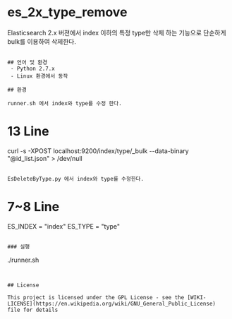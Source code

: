 # es_2x_type_remove

Elasticsearch 2.x 버젼에서 index 이하의 특정 type만 삭제 하는 기능으로 단순하게 bulk를 이용하여 삭제한다.<br />
~~~es 2.x 에서는 type만 삭제하는 기능이 제공 되지 않는다.~~~

## 언어 및 환경
 - Python 2.7.x
 - Linux 환경에서 동작

## 환경 

runner.sh 에서 index와 type를 수정 한다.
~~~
# 13 Line
curl -s -XPOST localhost:9200/index/type/_bulk --data-binary "@id_list.json" > /dev/null
~~~

EsDeleteByType.py 에서 index와 type를 수정한다.
~~~
# 7~8 Line
ES_INDEX = "index"
ES_TYPE = "type"
~~~

### 실행
~~~
./runner.sh
~~~


## License

This project is licensed under the GPL License - see the [WIKI-LICENSE](https://en.wikipedia.org/wiki/GNU_General_Public_License) file for details
